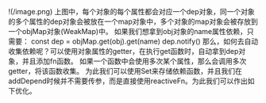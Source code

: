 !(/image.png)
上图中，每个对象的每个属性都会对应一个dep对象，同一个对象的多个属性的dep对象会被放在一个map对象中，多个对象的map对象会被存放到一个objMap对象(WeakMap)中。
如果我们想拿到obj对象的name属性依赖，只需要：
const dep = objMap.get(obj).get(name)
dep.notify()
那么，如何去自动收集依赖呢？可以使用对象属性的getter，在执行get函数时，自动拿到dep对象，并且添加fn函数。
如果一个函数中会使用多次某个属性，那么会调用多次getter，将该函数收集。
为此我们可以使用Set来存储依赖函数，并且我们在addDepend时候并不需要传参，而是直接使用reactiveFn。为此我们可以作出如下优化。
